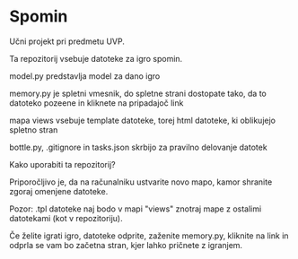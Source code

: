 # Spomin
Učni projekt pri predmetu UVP.

Ta repozitorij vsebuje datoteke za igro spomin.

model.py predstavlja model za dano igro

memory.py je spletni vmesnik, do spletne strani dostopate tako, da to datoteko pozeene in kliknete na pripadajoč link

mapa views vsebuje template datoteke, torej html datoteke, ki oblikujejo spletno stran

bottle.py, .gitignore in tasks.json skrbijo za pravilno delovanje datotek

Kako uporabiti ta repozitorij?

Priporočljivo je, da na računalniku ustvarite novo mapo, kamor shranite zgoraj omenjene datoteke.

Pozor: .tpl datoteke naj bodo v mapi "views" znotraj mape z ostalimi datotekami (kot v repozitoriju).

Če želite igrati igro, datoteke odprite, zaženite memory.py, kliknite na link in odprla se vam bo začetna stran, kjer lahko pričnete z igranjem.
